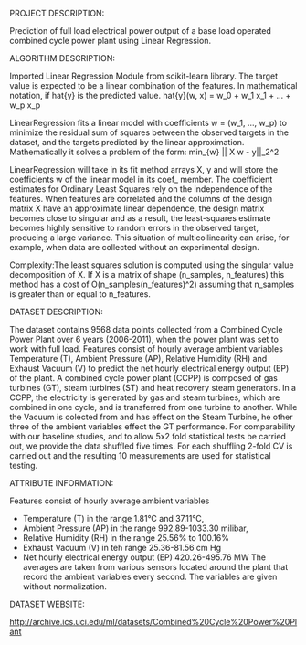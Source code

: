 PROJECT DESCRIPTION:

Prediction of full load electrical power output of a base load operated combined cycle power plant using Linear Regression.


ALGORITHM DESCRIPTION:

Imported Linear Regression Module from scikit-learn library.
The target value is expected to be a linear combination of the features. In mathematical notation, if hat{y}
 is the predicted value.
 hat{y}(w, x) = w_0 + w_1 x_1 + ... + w_p x_p

LinearRegression fits a linear model with coefficients w = (w_1, ..., w_p) to minimize the residual sum of squares between the observed targets in the dataset, and the targets predicted by the linear approximation. Mathematically it solves a problem of the form: 
min_{w} || X w - y||_2^2

LinearRegression will take in its fit method arrays X, y and will store the coefficients w of the linear model in its coef_ member.
The coefficient estimates for Ordinary Least Squares rely on the independence of the features. When features are correlated and the columns of the design matrix X have an approximate linear dependence, the design matrix becomes close to singular and as a result, the least-squares estimate becomes highly sensitive to random errors in the observed target, producing a large variance. This situation of multicollinearity can arise, for example, when data are collected without an experimental design.

Complexity:The least squares solution is computed using the singular value decomposition of X. If X is a matrix of shape (n_samples, n_features) this method has a cost of O(n_samples(n_features)^2)
assuming that  n_samples is greater than or equal to n_features.


DATASET DESCRIPTION:

The dataset contains 9568 data points collected from a Combined Cycle Power Plant over 6 years (2006-2011), when the power plant was set to work with full load. Features consist of hourly average ambient variables Temperature (T), Ambient Pressure (AP), Relative Humidity (RH) and Exhaust Vacuum (V) to predict the net hourly electrical energy output (EP) of the plant.
A combined cycle power plant (CCPP) is composed of gas turbines (GT), steam turbines (ST) and heat recovery steam generators. In a CCPP, the electricity is generated by gas and steam turbines, which are combined in one cycle, and is transferred from one turbine to another. While the Vacuum is colected from and has effect on the Steam Turbine, he other three of the ambient variables effect the GT performance.
For comparability with our baseline studies, and to allow 5x2 fold statistical tests be carried out, we provide the data shuffled five times. For each shuffling 2-fold CV is carried out and the resulting 10 measurements are used for statistical testing.


ATTRIBUTE INFORMATION:

Features consist of hourly average ambient variables
- Temperature (T) in the range 1.81°C and 37.11°C,
- Ambient Pressure (AP) in the range 992.89-1033.30 milibar,
- Relative Humidity (RH) in the range 25.56% to 100.16%
- Exhaust Vacuum (V) in teh range 25.36-81.56 cm Hg
- Net hourly electrical energy output (EP) 420.26-495.76 MW
The averages are taken from various sensors located around the plant that record the ambient variables every second. The variables are given without normalization.


DATASET WEBSITE:

http://archive.ics.uci.edu/ml/datasets/Combined%20Cycle%20Power%20Plant


